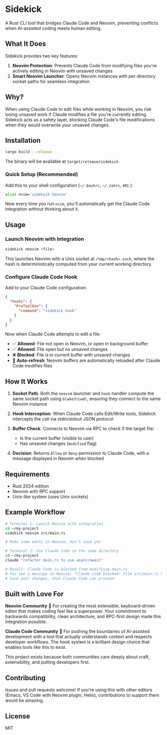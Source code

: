 # Sidekick

A Rust CLI tool that bridges Claude Code and Neovim, preventing conflicts when AI-assisted coding meets human editing.

## What It Does

Sidekick provides two key features:

1. **Neovim Protection**: Prevents Claude Code from modifying files you're actively editing in Neovim with unsaved changes
2. **Smart Neovim Launcher**: Opens Neovim instances with per-directory socket paths for seamless integration

## Why?

When using Claude Code to edit files while working in Neovim, you risk losing unsaved work if Claude modifies a file you're currently editing. Sidekick acts as a safety layer, blocking Claude Code's file modifications when they would overwrite your unsaved changes.

## Installation

```bash
cargo build --release
```

The binary will be available at `target/release/sidekick`.

### Quick Setup (Recommended)

Add this to your shell configuration (`~/.bashrc`, `~/.zshrc`, etc.):

```bash
alias nvim='sidekick neovim'
```

Now every time you run `nvim`, you'll automatically get the Claude Code integration without thinking about it.

## Usage

### Launch Neovim with Integration

```bash
sidekick neovim <file>
```

This launches Neovim with a Unix socket at `/tmp/<hash>.sock`, where the hash is deterministically computed from your current working directory.

### Configure Claude Code Hook

Add to your Claude Code configuration:

```json
{
  "hooks": {
    "PreToolUse": {
      "command": "sidekick hook"
    }
  }
}
```

Now when Claude Code attempts to edit a file:
- ✅ **Allowed**: File not open in Neovim, or open in background buffer
- ✅ **Allowed**: File open but no unsaved changes
- ❌ **Blocked**: File is in current buffer with unsaved changes
- 🔄 **Auto-refresh**: Neovim buffers are automatically reloaded after Claude Code modifies files

## How It Works

1. **Socket Path**: Both the `neovim` launcher and `hook` handler compute the same socket path using `blake3(cwd)`, ensuring they connect to the same Neovim instance

2. **Hook Interception**: When Claude Code calls Edit/Write tools, Sidekick intercepts the call via stdin/stdout JSON protocol

3. **Buffer Check**: Connects to Neovim via RPC to check if the target file:
   - Is the current buffer (visible to user)
   - Has unsaved changes (`modified` flag)

4. **Decision**: Returns `Allow` or `Deny` permission to Claude Code, with a message displayed in Neovim when blocked

## Requirements

- Rust 2024 edition
- Neovim with RPC support
- Unix-like system (uses Unix sockets)

## Example Workflow

```bash
# Terminal 1: Launch Neovim with integration
cd ~/my-project
sidekick neovim src/main.rs

# Make some edits in Neovim, don't save yet

# Terminal 2: Use Claude Code in the same directory
cd ~/my-project
claude "refactor main.rs to use async/await"

# Result: Claude Code is blocked from modifying main.rs
# You see a message in Neovim: "Claude Code blocked: File src/main.rs has unsaved changes"
# Save your changes, then Claude Code can proceed
```

## Built with Love For

**Neovim Community** 💚
For creating the most extensible, keyboard-driven editor that makes coding feel like a superpower. Your commitment to backwards compatibility, clean architecture, and RPC-first design made this integration possible.

**Claude Code Community** 🤖
For pushing the boundaries of AI-assisted development with a tool that actually understands context and respects developer workflows. The hook system is a brilliant design choice that enables tools like this to exist.

This project exists because both communities care deeply about craft, extensibility, and putting developers first.

## Contributing

Issues and pull requests welcome! If you're using this with other editors (Emacs, VS Code with Neovim plugin, Helix), contributions to support them would be amazing.

## License

MIT
